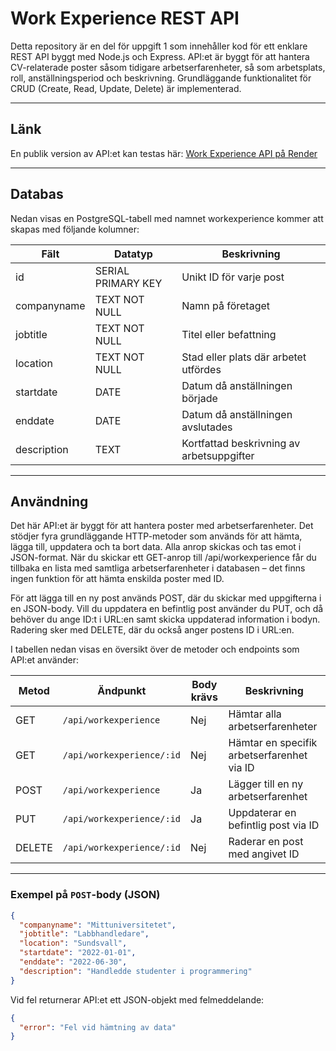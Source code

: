 # Work Experience REST API

Detta repository är en del för uppgift 1 som innehåller kod för ett enklare REST API byggt med Node.js och Express. API:et är byggt för att hantera CV-relaterade poster såsom tidigare arbetserfarenheter, så som arbetsplats, roll, anställningsperiod och beskrivning. Grundläggande funktionalitet för CRUD (Create, Read, Update, Delete) är implementerad.

---

## Länk
En publik version av API:et kan testas här: [Work Experience API på Render](https://backend-moment2-1-ga1k.onrender.com/)

---

## Databas
Nedan visas en PostgreSQL-tabell med namnet workexperience kommer att skapas med följande kolumner:

| Fält        | Datatyp            | Beskrivning                              |
|-------------|--------------------|-------------------------------------------|
| id          | SERIAL PRIMARY KEY | Unikt ID för varje post                   |
| companyname | TEXT NOT NULL      | Namn på företaget                         |
| jobtitle    | TEXT NOT NULL      | Titel eller befattning                    |
| location    | TEXT NOT NULL      | Stad eller plats där arbetet utfördes    |
| startdate   | DATE               | Datum då anställningen började           |
| enddate     | DATE               | Datum då anställningen avslutades        |
| description | TEXT               | Kortfattad beskrivning av arbetsuppgifter|

---

## Användning 

Det här API:et är byggt för att hantera poster med arbetserfarenheter. Det stödjer fyra grundläggande HTTP-metoder som används för att hämta, lägga till, uppdatera och ta bort data. Alla anrop skickas och tas emot i JSON-format. När du skickar ett GET-anrop till /api/workexperience får du tillbaka en lista med samtliga arbetserfarenheter i databasen – det finns ingen funktion för att hämta enskilda poster med ID.

För att lägga till en ny post används POST, där du skickar med uppgifterna i en JSON-body. Vill du uppdatera en befintlig post använder du PUT, och då behöver du ange ID:t i URL:en samt skicka uppdaterad information i bodyn. Radering sker med DELETE, där du också anger postens ID i URL:en.

I tabellen nedan visas en översikt över de metoder och endpoints som API:et använder:


| Metod  | Ändpunkt                       | Body krävs | Beskrivning                                          |
|--------|--------------------------------|-------------|------------------------------------------------------|
| GET    | `/api/workexperience`         | Nej         | Hämtar alla arbetserfarenheter                      |
| GET    | `/api/workexperience/:id`     | Nej         | Hämtar en specifik arbetserfarenhet via ID          |
| POST   | `/api/workexperience`         | Ja          | Lägger till en ny arbetserfarenhet                  |
| PUT    | `/api/workexperience/:id`     | Ja          | Uppdaterar en befintlig post via ID                 |
| DELETE | `/api/workexperience/:id`     | Nej         | Raderar en post med angivet ID                      |

---

### Exempel på `POST`-body (JSON)
```json
{
  "companyname": "Mittuniversitetet",
  "jobtitle": "Labbhandledare",
  "location": "Sundsvall",
  "startdate": "2022-01-01",
  "enddate": "2022-06-30",
  "description": "Handledde studenter i programmering"
}
```

Vid fel returnerar API:et ett JSON-objekt med felmeddelande:
```json
{
  "error": "Fel vid hämtning av data"
}
```
